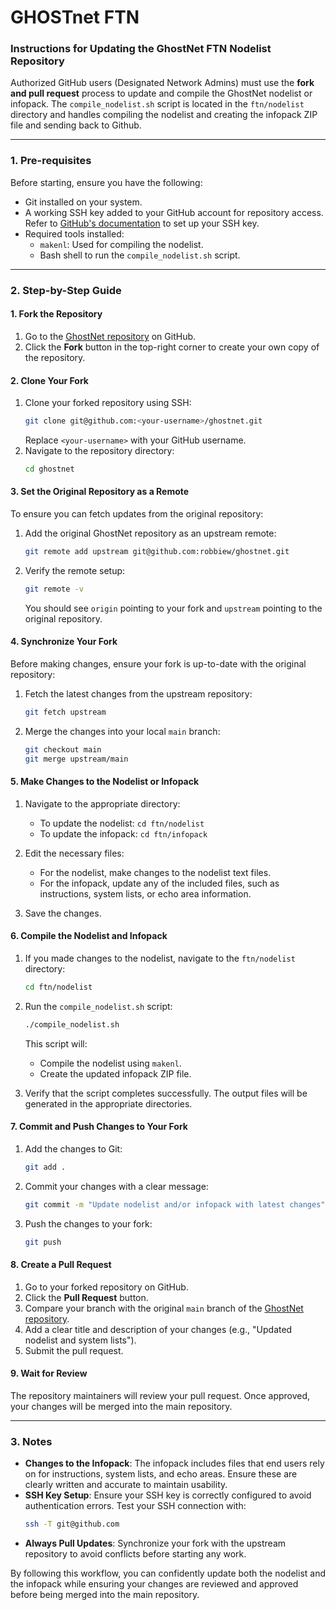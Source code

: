 # GHOSTnet FTN

### Instructions for Updating the GhostNet FTN Nodelist Repository

Authorized GitHub users (Designated Network Admins) must use the **fork and pull request** process to update and compile the GhostNet nodelist or infopack. The `compile_nodelist.sh` script is located in the `ftn/nodelist` directory and handles compiling the nodelist and creating the infopack ZIP file and sending back to Github.

---

### **1. Pre-requisites**
Before starting, ensure you have the following:
- Git installed on your system.
- A working SSH key added to your GitHub account for repository access. Refer to [GitHub's documentation](https://docs.github.com/en/authentication/connecting-to-github-with-ssh) to set up your SSH key.
- Required tools installed:
  - `makenl`: Used for compiling the nodelist.
  - Bash shell to run the `compile_nodelist.sh` script.

---

### **2. Step-by-Step Guide**

#### **1. Fork the Repository**
1. Go to the [GhostNet repository](https://github.com/robbiew/ghostnet) on GitHub.
2. Click the **Fork** button in the top-right corner to create your own copy of the repository.

#### **2. Clone Your Fork**
1. Clone your forked repository using SSH:
   ```bash
   git clone git@github.com:<your-username>/ghostnet.git
   ```
   Replace `<your-username>` with your GitHub username.
2. Navigate to the repository directory:
   ```bash
   cd ghostnet
   ```

#### **3. Set the Original Repository as a Remote**
To ensure you can fetch updates from the original repository:
1. Add the original GhostNet repository as an upstream remote:
   ```bash
   git remote add upstream git@github.com:robbiew/ghostnet.git
   ```
2. Verify the remote setup:
   ```bash
   git remote -v
   ```
   You should see `origin` pointing to your fork and `upstream` pointing to the original repository.

#### **4. Synchronize Your Fork**
Before making changes, ensure your fork is up-to-date with the original repository:
1. Fetch the latest changes from the upstream repository:
   ```bash
   git fetch upstream
   ```
2. Merge the changes into your local `main` branch:
   ```bash
   git checkout main
   git merge upstream/main
   ```

#### **5. Make Changes to the Nodelist or Infopack**
1. Navigate to the appropriate directory:
   - To update the nodelist: `cd ftn/nodelist`
   - To update the infopack: `cd ftn/infopack`

2. Edit the necessary files:
   - For the nodelist, make changes to the nodelist text files.
   - For the infopack, update any of the included files, such as instructions, system lists, or echo area information.
3. Save the changes.

#### **6. Compile the Nodelist and Infopack**
1. If you made changes to the nodelist, navigate to the `ftn/nodelist` directory:
   ```bash
   cd ftn/nodelist
   ```
2. Run the `compile_nodelist.sh` script:
   ```bash
   ./compile_nodelist.sh
   ```
   This script will:
   - Compile the nodelist using `makenl`.
   - Create the updated infopack ZIP file.

3. Verify that the script completes successfully. The output files will be generated in the appropriate directories.

#### **7. Commit and Push Changes to Your Fork**
1. Add the changes to Git:
   ```bash
   git add .
   ```
2. Commit your changes with a clear message:
   ```bash
   git commit -m "Update nodelist and/or infopack with latest changes"
   ```
3. Push the changes to your fork:
   ```bash
   git push
   ```

#### **8. Create a Pull Request**
1. Go to your forked repository on GitHub.
2. Click the **Pull Request** button.
3. Compare your branch with the original `main` branch of the [GhostNet repository](https://github.com/robbiew/ghostnet).
4. Add a clear title and description of your changes (e.g., "Updated nodelist and system lists").
5. Submit the pull request.

#### **9. Wait for Review**
The repository maintainers will review your pull request. Once approved, your changes will be merged into the main repository.

---

### **3. Notes**
- **Changes to the Infopack**: The infopack includes files that end users rely on for instructions, system lists, and echo areas. Ensure these are clearly written and accurate to maintain usability.
- **SSH Key Setup**: Ensure your SSH key is correctly configured to avoid authentication errors. Test your SSH connection with:
   ```bash
   ssh -T git@github.com
   ```
- **Always Pull Updates**: Synchronize your fork with the upstream repository to avoid conflicts before starting any work.

By following this workflow, you can confidently update both the nodelist and the infopack while ensuring your changes are reviewed and approved before being merged into the main repository.
